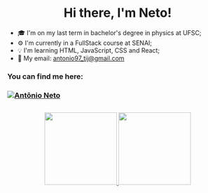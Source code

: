 <h1 align="center">Hi there, I'm Neto!</h1>

- 🎓 I'm on my last term in bachelor's degree in physics at UFSC;
- ⚙️ I'm currently in a FullStack course at SENAI;
- 💡 I'm learning HTML, JavaScript, CSS and React;
- 📧 My email: antonio97_tij@gmail.com
 
<h3>You can find me here:<h3>
  
<div>
  <a href="https://www.linkedin.com/in/antonio-sperandio/" target="_blank"><img src="https://img.shields.io/badge/LinkedIn-0077B5?style=for-the-badge&logo=linkedin&logoColor=white" alt="Antônio Neto" /></a>
</div>

  ##
  
<div align="center">
  <a href="https://github.com/NETO2112" display="flex">
  <img height="165em" src="https://github-readme-stats.vercel.app/api?username=NETO2112&show_icons=true&theme=tokyonight&include_all_commits=true&count_private=true"/>
  <img height="165em" src="https://github-readme-stats.vercel.app/api/top-langs/?username=NETO2112&layout=compact&langs_count=7&theme=tokyonight"/>
</div>


